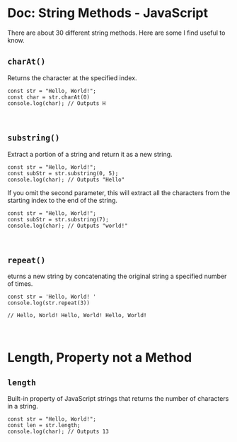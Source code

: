 # Doc: String Methods - JavaScript

There are about 30 different string methods. Here are some I find useful to know.

## `charAt()`
Returns the character at the specified index.

```
const str = "Hello, World!";
const char = str.charAt(0)
console.log(char); // Outputs H
```

<br>

## `substring()`
Extract a portion of a string and return it as a new string.

```
const str = "Hello, World!";
const subStr = str.substring(0, 5);
console.log(char); // Outputs "Hello"
```

If you omit the second parameter, this will extract all the characters from the starting index to the end of the string.
```
const str = "Hello, World!";
const subStr = str.substring(7);
console.log(char); // Outputs "world!"
```

<br>

## `repeat()`
eturns a new string by concatenating the original string a specified number of times.
```
const str = 'Hello, World! '
console.log(str.repeat(3))

// Hello, World! Hello, World! Hello, World!
```

<br>

# Length, Property not a Method

## `length`
 
Built-in property of JavaScript strings that returns the number of characters in a string.

```
const str = "Hello, World!";
const len = str.length;
console.log(char); // Outputs 13
```

